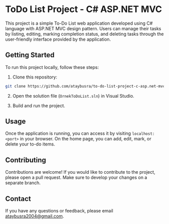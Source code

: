 # ToDo List Project - C# ASP.NET MVC

This project is a simple To-Do List web application developed using C# language with ASP.NET MVC design pattern. Users can manage their tasks by listing, editing, marking completion status, and deleting tasks through the user-friendly interface provided by the application.

## Getting Started

To run this project locally, follow these steps:

1. Clone this repository:

```bash
git clone https://github.com/ataybusra/to-do-list-project-c-asp.net-mvc.git
```

2. Open the solution file (`OrnekToDoList.sln`) in Visual Studio.

3. Build and run the project.

## Usage

Once the application is running, you can access it by visiting `localhost:<port>` in your browser. On the home page, you can add, edit, mark, or delete your to-do items.

## Contributing

Contributions are welcome! If you would like to contribute to the project, please open a pull request. Make sure to develop your changes on a separate branch.

## Contact

If you have any questions or feedback, please email [ataybusra2004@gmail.com](mailto:ataybusra2004@gmail.com).

